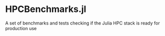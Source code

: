 # HPCBenchmarks.jl
A set of benchmarks and tests checking if the Julia HPC stack is ready for production use
